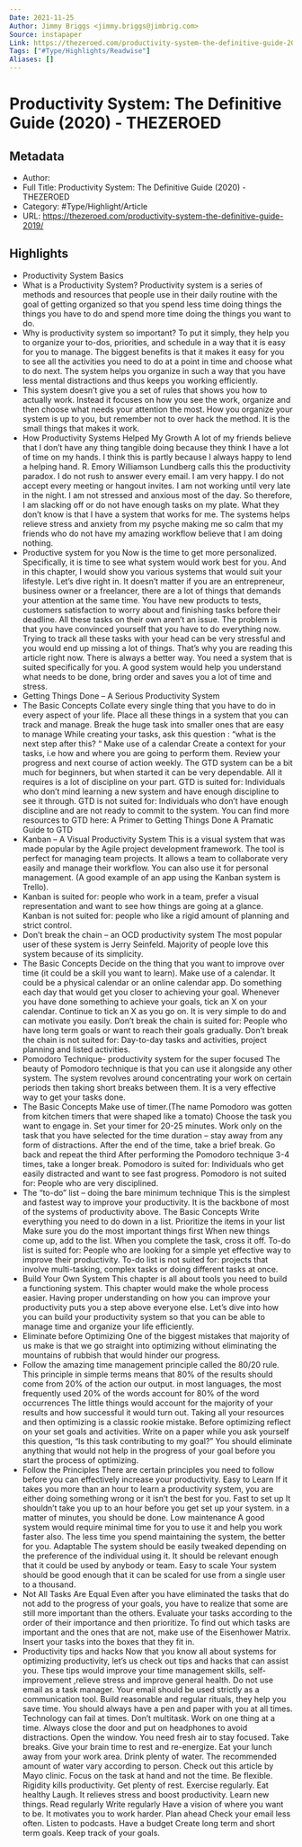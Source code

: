 ```yaml
---
Date: 2021-11-25
Author: Jimmy Briggs <jimmy.briggs@jimbrig.com>
Source: instapaper
Link: https://thezeroed.com/productivity-system-the-definitive-guide-2019/
Tags: ["#Type/Highlights/Readwise"]
Aliases: []
---
```

# Productivity System: The Definitive Guide (2020) - THEZEROED

## Metadata
- Author: 
- Full Title: Productivity System: The Definitive Guide (2020) - THEZEROED
- Category: #Type/Highlight/Article
- URL: https://thezeroed.com/productivity-system-the-definitive-guide-2019/

## Highlights
- Productivity System Basics
- What is a Productivity System?
  Productivity system is a series of methods and resources that people use in their daily routine with the goal of getting organized so that you spend less time doing things the things you have to do and spend more time doing the things you want to do.
- Why is productivity system so important?
  To put it simply, they help you to organize your to-dos, priorities, and schedule in a way that it is easy for you to manage.
  The biggest benefits is that it makes it easy for you to see all the activities you need to do at a point in time and choose what to do next.
  The system helps you organize in such a way that you have less mental distractions and thus keeps you working efficiently.
- This system doesn’t give you a set of rules that shows you how to actually work. Instead it focuses on how you see the work, organize and then choose what needs your attention the most.
  How you organize your system is up to you, but remember not to over hack the method.
  It is the small things that makes it work.
- How Productivity Systems Helped My Growth
  A lot of my friends believe that I don’t have any thing tangible doing because they think I have a lot of time on my hands. I think this is partly because I always happy to lend a helping hand.
  R. Emory Williamson Lundberg calls this the productivity paradox.
  I do not rush to answer every email. I am very happy. I do not accept every meeting or hangout invites. I am not working until very late in the night. I am not stressed and anxious most of the day. So therefore, I am slacking off or do not have enough tasks on my plate.
  What they don’t know is that I have a system that works for me. The systems helps relieve stress and anxiety from my psyche making me so calm that my friends who do not have my amazing workflow believe that I am doing nothing.
- Productive system for you
  Now is the time to get more personalized. Specifically, it is time to see what system would work best for you.
  And in this chapter, I would show you various systems that would suit your lifestyle.
  Let’s dive right in.
  It doesn’t matter if you are an entrepreneur, business owner or a freelancer, there are a lot of things that demands your attention at the same time. You have new products to tests, customers satisfaction to worry about and finishing tasks before their deadline. All these tasks on their own aren’t an issue.
  The problem is that you have convinced yourself that you have to do everything now. Trying to track all these tasks with your head can be very stressful and you would end up missing a lot of things.
  That’s why you are reading this article right now. There is always a better way.
  You need a system that is suited specifically for you. A good system would help you understand what needs to be done, bring order and saves you a lot of time and stress.
- Getting Things Done – A Serious Productivity System
- The Basic Concepts
  Collate every single thing that you have to do in every aspect of your life.
  Place all these things in a system that you can track and manage.
  Break the huge task into smaller ones that are easy to manage
  While creating your tasks, ask this question : “what is the next step after this? “
  Make use of a calendar
  Create a context for your tasks, i.e how and where you are going to perform them.
  Review your progress and next course of action weekly.
  The GTD system can be a bit much for beginners, but when started it can be very dependable.
  All it requires is a lot of discipline on your part.
  GTD is suited for: Individuals who don’t mind learning a new system and have enough discipline to see it through.
  GTD is not suited for: Individuals who don’t have enough discipline and are not ready to commit to the system.
  You can find more resources to GTD here:
  A Primer to Getting Things Done
  A Pramatic Guide to GTD
- Kanban – A Visual Productivity System
  This is a visual system that was made popular by the Agile project development framework.
  The tool is perfect for managing team projects. It allows a team to collaborate very easily and manage their workflow.
  You can also use it for personal management. (A good example of an app using the Kanban system is Trello).
- Kanban is suited for: people who work in a team, prefer a visual representation and want to see how things are going at a glance.
  Kanban is not suited for: people who like a rigid amount of planning and strict control.
- Don’t break the chain – an OCD productivity system
  The most popular user of these system is Jerry Seinfeld. Majority of people love this system because of its simplicity.
- The Basic Concepts
  Decide on the thing that you want to improve over time (it could be a skill you want to learn).
  Make use of a calendar. It could be a physical calendar or an online calendar app.
  Do something each day that would get you closer to achieving your goal.
  Whenever you have done something to achieve your goals, tick an X on your calendar.
  Continue to tick an X as you go on.
  It is very simple to do and can motivate you easily.
  Don’t break the chain is suited for: People who have long term goals or want to reach their goals gradually.
  Don’t break the chain is not suited for: Day-to-day tasks and activities, project planning and listed activities.
- Pomodoro Technique- productivity system for the super focused
  The beauty of Pomodoro technique is that you can use it alongside any other system.
  The system revolves around concentrating your work on certain periods then taking short breaks between them.
  It is a very effective way to get your tasks done.
- The Basic Concepts
  Make use of timer.(The name Pomodoro was gotten from kitchen timers that were shaped like a tomato)
  Choose the task you want to engage in.
  Set your timer for 20-25 minutes.
  Work only on the task that you have selected for the time duration – stay away from any form of distractions.
  After the end of the time, take a brief break.
  Go back and repeat the third
  After performing the Pomodoro technique 3-4 times, take a longer break.
  Pomodoro is suited for: Individuals who get easily distracted and want to see fast progress.
  Pomodoro is not suited for: People who are very disciplined.
- The “to-do” list – doing the bare minimum technique
  This is the simplest and fastest way to improve your productivity. It is the backbone of most of the systems of productivity above.
  The Basic Concepts
  Write everything you need to do down in a list.
  Prioritize the items in your list
  Make sure you do the most important things first
  When new things come up, add to the list.
  When you complete the task, cross it off.
  To-do list is suited for: People who are looking for a simple yet effective way to improve their productivity.
  To-do list is not suited for: projects that involve multi-tasking, complex tasks or doing different tasks at once.
- Build Your Own System
  This chapter is all about tools you need to build a functioning system.
  This chapter would make the whole process easier.
  Having proper understanding on how you can improve your productivity puts you a step above everyone else.
  Let’s dive into how you can build your productivity system so that you can be able to manage time and organize your life efficiently.
- Eliminate before Optimizing
  One of the biggest mistakes that majority of us make is that we go straight into optimizing without eliminating the mountains of rubbish that would hinder our progress.
- Follow the amazing time management principle called the 80/20 rule.
  This principle in simple terms means that 80% of the results should come from 20% of the action our output.
  in most languages, the most frequently used 20% of the words account for 80% of the word occurrences
  The little things would account for the majority of your results and how successful it would turn out.
  Taking all your resources and then optimizing is a classic rookie mistake.
  Before optimizing reflect on your set goals and activities. Write on a paper while you ask yourself this question, “Is this task contributing to my goal?”
  You should eliminate anything that would not help in the progress of your goal before you start the process of optimizing.
- Follow the Principles
  There are certain principles you need to follow before you can effectively increase your productivity.
  Easy to Learn
  If it takes you more than an hour to learn a productivity system, you are either doing something wrong or it isn’t the best for you.
  Fast to set up
  It shouldn’t take you up to an hour before you get set up your system. in a matter of minutes, you should be done.
  Low maintenance
  A good system would require minimal time for you to use it and help you work faster also. The less time you spend maintaining the system, the better for you.
  Adaptable
  The system should be easily tweaked depending on the preference of the individual using it. It should be relevant enough that it could be used by anybody or team.
  Easy to scale
  Your system should be good enough that it can be scaled for use from a single user to a thousand.
- Not All Tasks Are Equal
  Even after you have eliminated the tasks that do not add to the progress of your goals, you have to realize that some are still more important than the others.
  Evaluate your tasks according to the order of their importance and then prioritize.
  To find out which tasks are important and the ones that are not, make use of the Eisenhower Matrix. Insert your tasks into the boxes that they fit in.
- Productivity tips and hacks
  Now that you know all about systems for optimizing productivity, let’s us check out tips and hacks that can assist you.
  These tips would improve your time management skills, self-improvement ,relieve stress and improve general health.
  Do not use email as a task manager. Your email should be used strictly as a communication tool.
  Build reasonable and regular rituals, they help you save time.
  You should always have a pen and paper with you at all times. Technology can fail at times.
  Don’t multitask. Work on one thing at a time.
  Always close the door and put on headphones to avoid distractions.
  Open the window. You need fresh air to stay focused.
  Take breaks. Give your brain time to rest and re-energize.
  Eat your lunch away from your work area.
  Drink plenty of water. The recommended amount of water vary according to person. Check out this article by Mayo clinic.
  Focus on the task at hand and not the time.
  Be flexible. Rigidity kills productivity.
  Get plenty of rest.
  Exercise regularly.
  Eat healthy
  Laugh. It relieves stress and boost productivity.
  Learn new things.
  Read regularly
  Write regularly
  Have a vision of where you want to be. It motivates you to work harder.
  Plan ahead
  Check your email less often.
  Listen to podcasts.
  Have a budget
  Create long term and short term goals.
  Keep track of your goals.
